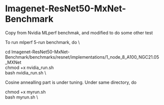 # Imagenet-ResNet50-MxNet-Benchmark
Copy from Nvidia MLperf benchmak, and modified to do some other test

To run mlperf 5-run benchmark, do \

cd Imagenet-ResNet50-MxNet-Benchmark/benchmarks/resnet/implementations/1_node_8_A100_NGC21.05_MXNet \
chmod +x nvidia_run.sh \
bash nvidia_run.sh \

Cosine annealling part is under tuning. Under same directory, do

chmod +x myrun.sh \
bash myrun.sh \
